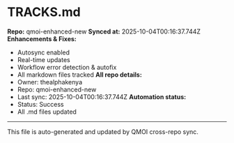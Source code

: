 # TRACKS.md

**Repo:** qmoi-enhanced-new
**Synced at:** 2025-10-04T00:16:37.744Z
**Enhancements & Fixes:**
- Autosync enabled
- Real-time updates
- Workflow error detection & autofix
- All markdown files tracked
**All repo details:**
- Owner: thealphakenya
- Repo: qmoi-enhanced-new
- Last sync: 2025-10-04T00:16:37.744Z
**Automation status:**
- Status: Success
- All .md files updated
---
This file is auto-generated and updated by QMOI cross-repo sync.
